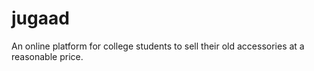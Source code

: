 # jugaad
An online platform for college students to sell their old accessories at a reasonable price.
